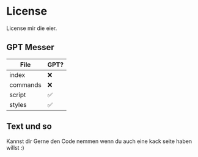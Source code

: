 # License

License mir die eier.
## GPT Messer
| File    | GPT?               |
| ------- | ------------------ |
| index   | :x:                |
| commands| :x:                |
| script  | :white_check_mark: |
| styles  | :white_check_mark: |

## Text und so 

Kannst dir Gerne den Code nemmen wenn du auch eine kack seite haben willst :)
